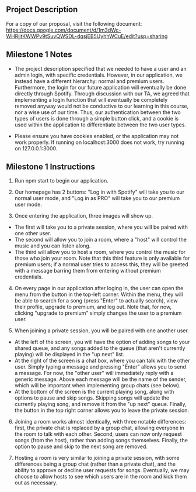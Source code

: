 ## Project Description

For a copy of our proposal, visit the following document: https://docs.google.com/document/d/1m3dWc-WHRjjtKWWPv9tSuvQWSDL-dqsjEB5UyhhWCuE/edit?usp=sharing

## Milestone 1 Notes

* The project description specified that we needed to have a user and an admin login, with specific credentials. However, in our application, we instead have a different hierarchy: normal and premium users. Furthermore, the login for our future application will eventually be done directly through Spotify. Through discussion with our TA, we agreed that implementing a login function that will eventually be completely removed anyway would not be conductive to our learning in this course, nor a wise use of our time. Thus, our authentication between the two types of users is done through a simple button click, and a cookie is used within the application to differentiate between the two user types. 

* Please ensure you have cookies enabled, or the application may not work properly. If running on localhost:3000 does not work, try running on 127.0.0.1:3000. 

## Milestone 1 Instructions

1. Run npm start to begin our application.

2. Our homepage has 2 buttons: "Log in with Spotify" will take you to our normal user mode, and "Log in as PRO" will take you to our premium user mode. 

3. Once entering the application, three images will show up. 
* The first will take you to a private session, where you will be paired with one other user. 
* The second will allow you to join a room, where a "host" will control the music and you can listen along. 
* The third will allow you to host a room, where you control the music for those who join your room. Note that this third feature is only available for premium users; if a normal user tries to access this, they will be greeted with a message barring them from entering without premium credentials. 

4. On every page in our application after loging in, the user can open the menu from the button in the top-left corner. Within the menu, they will be able to search for a song (press "Enter" to actually search), view their profile, upgrade to premium, and log out. Note that, for now, clicking "upgrade to premium" simply changes the user to a premium user. 

5. When joining a private session, you will be paired with one another user. 
* At the left of the screen, you will have the option of adding songs to your shared queue, and any songs added to the queue (that aren't currently playing) will be displayed in the "up next" list. 
* At the right of the screen is a chat box, where you can talk with the other user. Simply typing a message and pressing "Enter" allows you to send a message. For now, the "other user" will immediately reply with a generic message. Above each message will be the name of the sender, which will be important when implementing group chats (see below). 
* At the bottom of the screen is the current playing song, along with options to pause and skip songs. Skipping songs will update the currently playing song, and remove it from the "up next" queue. Finally, the button in the top right corner allows you to leave the private session. 

6. Joining a room works almost identically, with three notable differences: first, the private chat is replaced by a group chat, allowing everyone in the room to talk with each other. Second, users can now only request songs (from the host), rather than adding songs themselves. Finally, the option to pause and skip to the next song are removed. 

7. Hosting a room is very similar to joining a private session, with some differences being a group chat (rather than a private chat), and the ability to approve or decline user requests for songs. Eventually, we may choose to allow hosts to see which users are in the room and kick them out as necessary.
